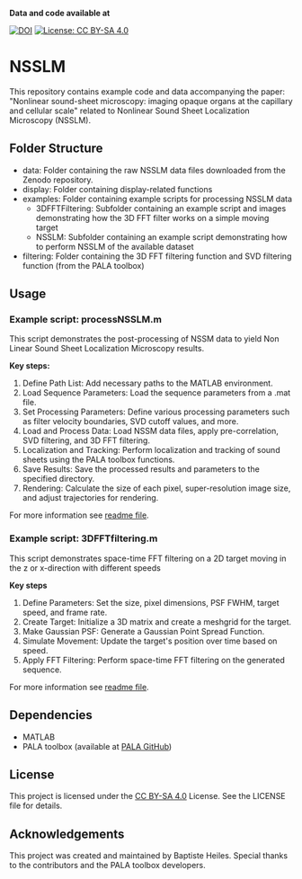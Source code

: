 **Data and code available at**

[![DOI](https://zenodo.org/badge/DOI/10.5281/zenodo.14740878.svg)](https://doi.org/10.5281/zenodo.14740878)
[![License: CC BY-SA 4.0](https://img.shields.io/badge/License-CC%20BY--SA%204.0-lightgrey.svg)](https://creativecommons.org/licenses/by-sa/4.0/)

# NSSLM

This repository contains example code and data accompanying the paper: "Nonlinear sound-sheet microscopy: imaging opaque organs at the capillary and cellular scale" related to Nonlinear Sound Sheet Localization Microscopy (NSSLM).

## Folder Structure
- data: Folder containing the raw NSSLM data files downloaded from the Zenodo repository.
- display: Folder containing display-related functions
- examples: Folder containing example scripts for processing NSSLM data
  - 3DFFTFiltering: Subfolder containing an example script and images demonstrating how the 3D FFT filter works on a simple moving target
  - NSSLM: Subfolder containing an example script demonstrating how to perform NSSLM of the available dataset
- filtering: Folder containing the 3D FFT filtering function and SVD filtering function (from the PALA toolbox)

## Usage
### Example script: processNSSLM.m
This script demonstrates the post-processing of NSSM data to yield Non Linear Sound Sheet Localization Microscopy results.

**Key steps:**
1. Define Path List: Add necessary paths to the MATLAB environment.
2. Load Sequence Parameters: Load the sequence parameters from a .mat file.
3. Set Processing Parameters: Define various processing parameters such as filter velocity boundaries, SVD cutoff values, and more.
4. Load and Process Data: Load NSSM data files, apply pre-correlation, SVD filtering, and 3D FFT filtering.
5. Localization and Tracking: Perform localization and tracking of sound sheets using the PALA toolbox functions.
6. Save Results: Save the processed results and parameters to the specified directory.
7. Rendering: Calculate the size of each pixel, super-resolution image size, and adjust trajectories for rendering.

For more information see [readme file](examples/NSSLM/readme.md).

### Example script: 3DFFTfiltering.m
This script demonstrates space-time FFT filtering on a 2D target moving in the z or x-direction with different speeds

**Key steps**
1. Define Parameters: Set the size, pixel dimensions, PSF FWHM, target speed, and frame rate.
2. Create Target: Initialize a 3D matrix and create a meshgrid for the target.
3. Make Gaussian PSF: Generate a Gaussian Point Spread Function.
4. Simulate Movement: Update the target's position over time based on speed.
5. Apply FFT Filtering: Perform space-time FFT filtering on the generated sequence.

For more information see [readme file](examples/3DFFTfiltering/readme.md).

## Dependencies
- MATLAB
- PALA toolbox (available at [PALA GitHub](https://github.com/AChavignon/PALA))

## License
This project is licensed under the [CC BY-SA 4.0](https://creativecommons.org/licenses/by-sa/4.0/) License. See the LICENSE file for details.


## Acknowledgements
This project was created and maintained by Baptiste Heiles. Special thanks to the contributors and the PALA toolbox developers.
